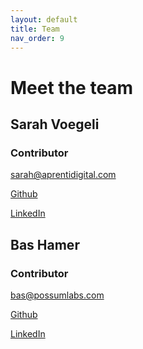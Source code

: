 ```yaml
---
layout: default
title: Team
nav_order: 9
---
```

# Meet the team

## Sarah Voegeli
### Contributor
<a href="mailto:sarah@aprentidigital.com"><span class="iconify" data-icon="mdi-email" data-inline="false"></span> sarah@aprentidigital.com </a>  

[Github <span class="iconify" data-icon="mdi-github" data-inline="false"></span>](https://github.com/svoegeli)

[LinkedIn <span class="iconify" data-icon="mdi-linkedin" data-inline="false"></span>](https://www.linkedin.com/in/sarahvoegeli/)



## Bas Hamer
### Contributor
<a href="mailto:bas@possumlabs.com"><span class="iconify" data-icon="mdi-email" data-inline="false"></span> bas@possumlabs.com</a>  

[Github <span class="iconify" data-icon="mdi-github" data-inline="false"></span>](https://github.com/BasHamer)

[LinkedIn <span class="iconify" data-icon="mdi-linkedin" data-inline="false"></span>](https://www.linkedin.com/in/bashamer/)
